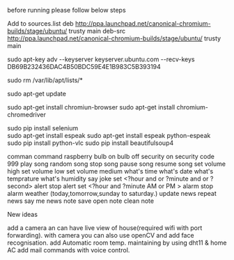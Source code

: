 
before running please follow below steps

﻿Add to sources.list
deb http://ppa.launchpad.net/canonical-chromium-builds/stage/ubuntu/ trusty main
deb-src http://ppa.launchpad.net/canonical-chromium-builds/stage/ubuntu/ trusty main 

sudo apt-key adv --keyserver keyserver.ubuntu.com --recv-keys DB69B232436DAC4B50BDC59E4E1B983C5B393194
                                                                                   
sudo rm /var/lib/apt/lists/*

sudo apt-get update

sudo apt-get install chromiun-browser
sudo apt-get install chromium-chromedriver


sudo pip install selenium  
sudo apt-get install espeak
sudo apt-get install espeak python-espeak   
sudo  pip install python-vlc 
sudo pip install beautifulsoup4
          








comman command raspberry 
bulb on
bulb off
security on
security code 999
play <name of song or caractor without name mistake> song
random song
stop song
pause song
resume song
set volume high
set volume low
set volume medium
what's time
what's date
what's temprature
what's humidity
say joke
set <?hour and or ?minute and or ?second> alert
stop alert
set <?hour and ?minute AM or PM > alarm
stop alarm
weather (today,tomorrow,sunday to saturday.)
update news
repeat news
say me news
note <bla bla bal> save
open note
clean <number> note











New ideas

add a camera an can have live view of house(required wifi with port forwarding).
with camera you can also use openCV and add face recognisation.
add Automatic room temp. maintaining by using dht11 & home AC 
add mail commands with voice control.


